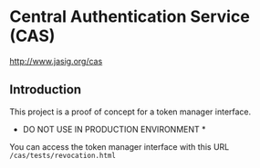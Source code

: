 # Central Authentication Service (CAS)

<http://www.jasig.org/cas>

## Introduction

This project is a proof of concept for a token manager interface. 

* DO NOT USE IN PRODUCTION ENVIRONMENT *

You can access the token manager interface with this URL `/cas/tests/revocation.html`